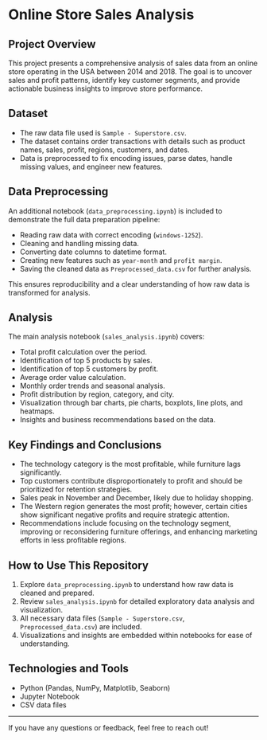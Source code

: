 # Online Store Sales Analysis

## Project Overview

This project presents a comprehensive analysis of sales data from an online store operating in the USA between 2014 and 2018. The goal is to uncover sales and profit patterns, identify key customer segments, and provide actionable business insights to improve store performance.

## Dataset

- The raw data file used is `Sample - Superstore.csv`.
- The dataset contains order transactions with details such as product names, sales, profit, regions, customers, and dates.
- Data is preprocessed to fix encoding issues, parse dates, handle missing values, and engineer new features.

## Data Preprocessing

An additional notebook (`data_preprocessing.ipynb`) is included to demonstrate the full data preparation pipeline:

- Reading raw data with correct encoding (`windows-1252`).
- Cleaning and handling missing data.
- Converting date columns to datetime format.
- Creating new features such as `year-month` and `profit margin`.
- Saving the cleaned data as `Preprocessed_data.csv` for further analysis.

This ensures reproducibility and a clear understanding of how raw data is transformed for analysis.

## Analysis

The main analysis notebook (`sales_analysis.ipynb`) covers:

- Total profit calculation over the period.
- Identification of top 5 products by sales.
- Identification of top 5 customers by profit.
- Average order value calculation.
- Monthly order trends and seasonal analysis.
- Profit distribution by region, category, and city.
- Visualization through bar charts, pie charts, boxplots, line plots, and heatmaps.
- Insights and business recommendations based on the data.

## Key Findings and Conclusions

- The technology category is the most profitable, while furniture lags significantly.
- Top customers contribute disproportionately to profit and should be prioritized for retention strategies.
- Sales peak in November and December, likely due to holiday shopping.
- The Western region generates the most profit; however, certain cities show significant negative profits and require strategic attention.
- Recommendations include focusing on the technology segment, improving or reconsidering furniture offerings, and enhancing marketing efforts in less profitable regions.

## How to Use This Repository

1. Explore `data_preprocessing.ipynb` to understand how raw data is cleaned and prepared.
2. Review `sales_analysis.ipynb` for detailed exploratory data analysis and visualization.
3. All necessary data files (`Sample - Superstore.csv`, `Preprocessed_data.csv`) are included.
4. Visualizations and insights are embedded within notebooks for ease of understanding.

## Technologies and Tools

- Python (Pandas, NumPy, Matplotlib, Seaborn)
- Jupyter Notebook
- CSV data files

---

If you have any questions or feedback, feel free to reach out!

